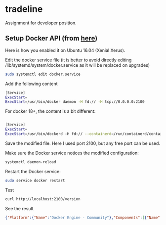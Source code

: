 # tradeline

Assignment for developer position.

## Setup Docker API (from [here](https://stackoverflow.com/questions/37178824/how-do-i-find-the-docker-rest-api-url))

Here is how you enabled it on Ubuntu 16.04 (Xenial Xerus).

Edit the docker service file (it is better to avoid directly editing /lib/systemd/system/docker.service as it will be replaced on upgrades)

```bash
sudo systemctl edit docker.service
```

Add the following content

```bash
[Service]
ExecStart=
ExecStart=/usr/bin/docker daemon -H fd:// -H tcp://0.0.0.0:2100
```

For docker 18+, the content is a bit different:
```bash

[Service]
ExecStart=
ExecStart=/usr/bin/dockerd -H fd:// --containerd=/run/containerd/containerd.sock -H tcp://0.0.0.0:2100
```

Save the modified file. Here I used port 2100, but any free port can be used.

Make sure the Docker service notices the modified configuration:

```bash
systemctl daemon-reload
```

Restart the Docker service:

```bash
sudo service docker restart
```

Test
```bash
curl http://localhost:2100/version
```

See the result

```json
{"Platform":{"Name":"Docker Engine - Community"},"Components":[{"Name":"Engine","Version":"18.09.5","Details":{"ApiVersion":"1.39","Arch":"amd64","BuildTime":"2019-04-11T04:10:53.000000000+00:00","Experimental":"false","GitCommit":"e8ff056","GoVersion":"go1.10.8","KernelVersion":"4.15.0-48-generic","MinAPIVersion":"1.12","Os":"linux"}}],"Version":"18.09.5","ApiVersion":"1.39","MinAPIVersion":"1.12","GitCommit":"e8ff056","GoVersion":"go1.10.8","Os":"linux","Arch":"amd64","KernelVersion":"4.15.0-48-generic","BuildTime":"2019-04-11T04:10:53.000000000+00:00"}
```
